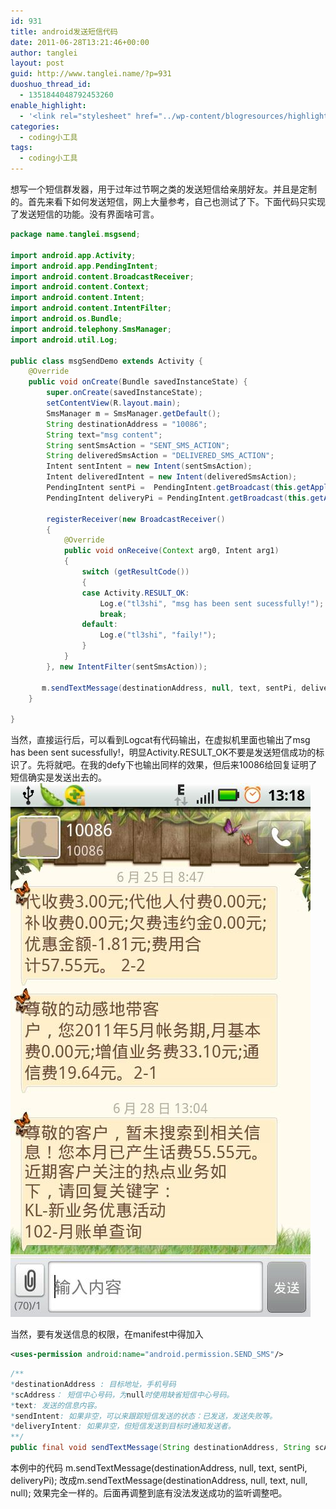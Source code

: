 ```yaml
---
id: 931
title: android发送短信代码
date: 2011-06-28T13:21:46+00:00
author: tanglei
layout: post
guid: http://www.tanglei.name/?p=931
duoshuo_thread_id:
  - 1351844048792453260
enable_highlight:
  - '<link rel="stylesheet" href="../wp-content/blogresources/highlightconfig/highlight.default.min.css"><script src="../wp-content/blogresources/highlightconfig/jquery-2.1.4.min.js"></script><script src="../wp-content/blogresources/highlightconfig/enable_highlight.js"></script>'
categories:
  - coding小工具
tags:
  - coding小工具
---
```

想写一个短信群发器，用于过年过节啊之类的发送短信给亲朋好友。并且是定制的。首先来看下如何发送短信，网上大量参考，自己也测试了下。下面代码只实现了发送短信的功能。没有界面啥可言。

```java
package name.tanglei.msgsend;

import android.app.Activity;
import android.app.PendingIntent;
import android.content.BroadcastReceiver;
import android.content.Context;
import android.content.Intent;
import android.content.IntentFilter;
import android.os.Bundle;
import android.telephony.SmsManager;
import android.util.Log;

public class msgSendDemo extends Activity {
    @Override
    public void onCreate(Bundle savedInstanceState) {
        super.onCreate(savedInstanceState);
        setContentView(R.layout.main);
        SmsManager m = SmsManager.getDefault();
        String destinationAddress = "10086";
        String text="msg content";
        String sentSmsAction = "SENT_SMS_ACTION";
        String deliveredSmsAction = "DELIVERED_SMS_ACTION";
        Intent sentIntent = new Intent(sentSmsAction);
        Intent deliveredIntent = new Intent(deliveredSmsAction);
        PendingIntent sentPi =  PendingIntent.getBroadcast(this.getApplicationContext(),0,sentIntent,0);
        PendingIntent deliveryPi = PendingIntent.getBroadcast(this.getApplicationContext(),0,deliveredIntent,0);
        
        registerReceiver(new BroadcastReceiver()
		{
			@Override
			public void onReceive(Context arg0, Intent arg1)
			{
				switch (getResultCode())
				{
				case Activity.RESULT_OK:
					Log.e("tl3shi", "msg has been sent sucessfully!");
					break;
				default:
					Log.e("tl3shi", "faily!");
				}
			}
		}, new IntentFilter(sentSmsAction));
        
       m.sendTextMessage(destinationAddress, null, text, sentPi, deliveryPi);
    }
 
}
```

当然，直接运行后，可以看到Logcat有代码输出，在虚拟机里面也输出了msg has been sent sucessfully!，明显Activity.RESULT_OK不要是发送短信成功的标识了。先将就吧。在我的defy下也输出同样的效果，但后来10086给回复证明了短信确实是发送出去的。[<img src="/wp-content/uploads/2011/06/android-send-msg-code.jpg" alt="android发送信息源码" title="android发送信息源码"  class="aligncenter size-full wp-image-932" />](/wp-content/uploads/2011/06/android-send-msg-code.jpg)
  
当然，要有发送信息的权限，在manifest中得加入

```xml
<uses-permission android:name="android.permission.SEND_SMS"/>
```

```java
/**
*destinationAddress : 目标地址，手机号码
*scAddress： 短信中心号码，为null时使用缺省短信中心号码。
*text: 发送的信息内容。
*sendIntent: 如果非空，可以来跟踪短信发送的状态：已发送，发送失败等。
*deliveryIntent: 如果非空，但短信发送到目标时通知发送者。
**/
public final void sendTextMessage(String destinationAddress, String scAddress, String text, PendingIntent sentIntent, PendingIntent deliveryIntent)
```

本例中的代码 m.sendTextMessage(destinationAddress, null, text, sentPi, deliveryPi); 改成m.sendTextMessage(destinationAddress, null, text, null, null); 效果完全一样的。后面再调整到底有没法发送成功的监听调整吧。
